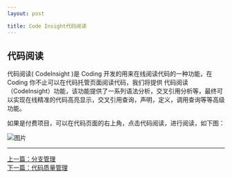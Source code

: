 ```yaml
---
layout: post

title: Code Insight代码阅读
---
```


## 代码阅读

代码阅读( CodeInsight )是 Coding 开发的用来在线阅读代码的一种功能，在 Coding 你不止可以在代码托管页面阅读代码，我们将提供 代码阅读（CodeInsight）功能，该功能提供了一系列语法分析，交叉引用分析等，最终可以实现在线精准的代码高亮显示，交叉引用查询，声明，定义，调用查询等等高级功能。

如果是付费项目，可以在代码页面的右上角，点击代码阅读，进行阅读，如下图：

 ![图片](https://dn-coding-net-production-pp.qbox.me/9b35714c-bfd2-422e-8896-32be3d5d4d11.png) 

---



  <div class="footer-nav">
  <div class="left-nav"><i class="fa fa-angle-left"></i><a href="/help/doc/git/git-branch.html">上一篇：分支管理</a></div>
  <div class="right-nav"><a href="/help/doc/git/qc.html">下一篇：代码质量管理</a><i class="fa fa-angle-right"></i></div>
  </div>
